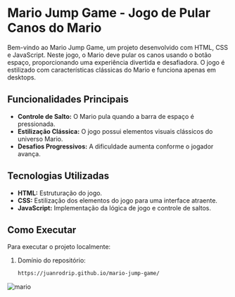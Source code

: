 # Mario Jump Game - Jogo de Pular Canos do Mario

Bem-vindo ao Mario Jump Game, um projeto desenvolvido com HTML, CSS e JavaScript. Neste jogo, o Mario deve pular os canos usando o botão espaço, proporcionando uma experiência divertida e desafiadora. O jogo é estilizado com características clássicas do Mario e funciona apenas em desktops.

## Funcionalidades Principais

- **Controle de Salto:** O Mario pula quando a barra de espaço é pressionada.
- **Estilização Clássica:** O jogo possui elementos visuais clássicos do universo Mario.
- **Desafios Progressivos:** A dificuldade aumenta conforme o jogador avança.

## Tecnologias Utilizadas

- **HTML:** Estruturação do jogo.
- **CSS:** Estilização dos elementos do jogo para uma interface atraente.
- **JavaScript:** Implementação da lógica de jogo e controle de saltos.

## Como Executar

Para executar o projeto localmente:

1. Domínio do repositório:
   ```bash
   https://juanrodrip.github.io/mario-jump-game/

![mario](https://github.com/juanrodrip/mario-jump-game/assets/165071916/b1413108-dee7-4d33-9b64-f9b76880716a)
